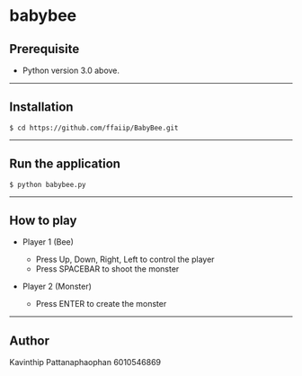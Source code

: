 # babybee

## Prerequisite

- Python version 3.0 above.
----
## Installation

```
$ cd https://github.com/ffaiip/BabyBee.git
```
----
## Run the application

```
$ python babybee.py
```
----
## How to play
- Player 1 (Bee)

    - Press Up, Down, Right, Left to control the player
    - Press SPACEBAR to shoot the monster

- Player 2 (Monster)

    - Press ENTER to create the monster

----
## Author

Kavinthip Pattanaphaophan 6010546869